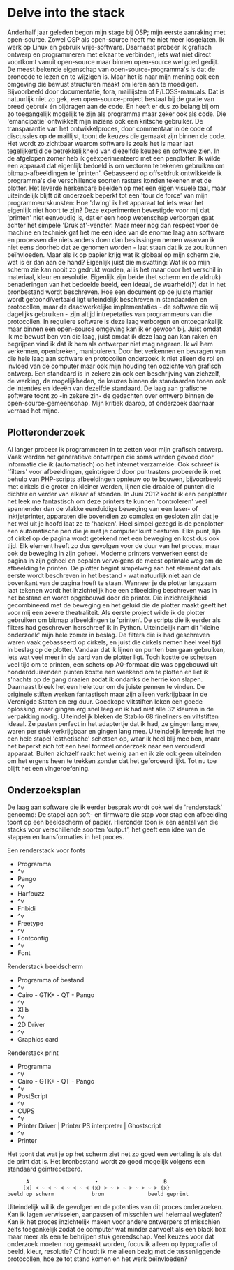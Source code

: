 Delve into the stack
====================
Anderhalf jaar geleden begon mijn stage bij OSP; mijn eerste aanraking met open-source. Zowel OSP als open-source heeft me niet meer losgelaten. Ik werk op Linux en gebruik vrije-software. Daarnaast probeer ik grafisch ontwerp en programmeren met elkaar te verbinden, iets wat niet direct voortkomt vanuit open-source maar binnen open-source wel goed gedijt.
De meest bekende eigenschap van open-source-programma's is dat de broncode te lezen en te wijzigen is. Maar het is naar mijn mening ook een omgeving die bewust structuren maakt om leren aan te moedigen. Bijvoorbeeld door documentatie, fora, maillijsten of F/LOSS-manuals. Dat is natuurlijk niet zo gek, een open-source-project bestaat bij de gratie van breed gebruik én bijdragen aan de code. En heeft er dus zo belang bij om zo toegangelijk mogelijk te zijn als programma maar zeker ook als code. Die 'emancipatie' ontwikkelt mijn inziens ook een kritsche gebruiker. De transparantie van het ontwikkelproces, door commentaar in de code of discussies op de maillijst, toont de keuzes die gemaakt zijn binnen de code. Het wordt zo zichtbaar waarom software is zoals het is maar laat tegelijkertijd de betrekkelijkheid van diezelfde keuzes en software zien.
In de afgelopen zomer heb ik geëxperimenteerd met een penplotter. Ik wilde een apparaat dat eigenlijk bedoeld is om vectoren te tekenen gebruiken om bitmap-afbeeldingen te 'printen'. Gebasseerd op offsetdruk ontwikkelde ik programma's die verschillende soorten rasters konden tekenen met de plotter. Het leverde herkenbare beelden op met een eigen visuele taal, maar uiteindelijk blijft dit onderzoek beperkt tot een 'tour de force' van mijn programmeurskunsten: Hoe 'dwing' ik het apparaat tot iets waar het eigenlijk niet hoort te zijn?
Deze experimenten bevestigde voor mij dat 'printen' niet eenvoudig is, dat er een hoop wetenschap verborgen gaat achter het simpele 'Druk af'-venster. Maar meer nog dan respect voor de machine en techniek gaf het me een idee van de enorme laag aan software en processen die niets anders doen dan beslissingen nemen waarvan ik niet eens doorheb dat ze genomen worden - laat staan dat ik ze zou kunnen beïnvloeden.
Maar als ik op papier krijg wat ik globaal op mijn scherm zie, wat is er dan aan de hand? Eigenlijk juist die misvatting: Wat ik op mijn scherm zie kan nooit zo gedrukt worden, al is het maar door het verschil in materiaal, kleur en resolutie. Eigenlijk zijn beide (het scherm en de afdruk) benaderingen van het bedoelde beeld, een ideaal, de waarheid(?) dat in het bronbestand wordt beschreven. Hoe een document op de juiste manier wordt getoond/vertaald ligt uiteindelijk beschreven in standaarden en protocollen, maar de daadwerkelijke implementaties - de software die wij dagelijks gebruiken - zijn altijd intrepetaties van programmeurs van die protocollen.
In reguliere software is deze laag verborgen en ontoegankelijk maar binnen een open-source omgeving kan ik er gewoon bij. Juist omdat ik me bewust ben van die laag, juist omdat ik deze laag aan kan raken én begrijpen vind ik dat ik hem als ontwerper niet mag negeren. Ik wil hem verkennen, openbreken, manipuleren. Door het verkennen en bevragen van die hele laag aan software en protocollen onderzoek ik niet alleen de rol en invloed van de computer maar ook mijn houding ten opzichte van grafisch ontwerp. Een standaard is in zekere zin ook een beschrijving van zichzelf, de werking, de mogelijkheden, de keuzes binnen de standaarden tonen ook de intenties en ideeën van dezelfde standaard. De laag aan grafische software toont zo -in zekere zin- de gedachten over ontwerp binnen de open-source-gemeenschap. Mijn kritiek daarop, of onderzoek daarnaar verraad het mijne.

Plotteronderzoek
----------------
Al langer probeer ik programmeren in te zetten voor mijn grafisch ontwerp. Vaak werden het generatieve ontwerpen die soms werden gevoed door informatie die ik (automatisch) op het internet verzamelde. Ook schreef ik 'filters' voor afbeeldingen, geintrigeerd door puntrasters probeerde ik met behulp van PHP-scripts afbeeldingen opnieuw op te bouwen, bijvoorbeeld met cirkels die groter en kleiner werden, lijnen die draaide of punten die dichter en verder van elkaar af stonden.
In Juni 2012 kocht ik een penplotter het leek me fantastisch om deze printers te kunnen 'controleren' veel spannender dan de vlakke eenduidige beweging van een laser- of inktjetprinter, apparaten die bovendien zo complex en gesloten zijn dat je het wel uit je hoofd laat ze te 'hacken'. Heel simpel gezegd is de penplotter een automatische pen die je met je computer kunt besturen. Elke punt, lijn of cirkel op de pagina wordt getekend met een beweging en kost dus ook tijd. Elk element heeft zo dus gevolgen voor de duur van het proces, maar ook de beweging in zijn geheel. Moderne printers verwerken eerst de pagina in zijn geheel en bepalen vervolgens de meest optimale weg om de afbeelding te printen. De plotter begint simpelweg aan het element dat als eerste wordt beschreven in het bestand - wat natuurlijk niet aan de bovenkant van de pagina hoeft te staan.
Wanneer je de plotter langzaam laat tekenen wordt het inzichtelijk hoe een afbeelding beschreven was in het bestand en wordt opgebouwd door de printer. Die inzichtelijkheid gecombineerd met de beweging en het geluid die de plotter maakt geeft het voor mij een zekere theatraliteit.
Als eerste project wilde ik de plotter gebruiken om bitmap afbeeldingen te 'printen'. De scripts die ik eerder als filters had geschreven herschreef ik in Python. Uiteindelijk nam dit 'kleine onderzoek' mijn hele zomer in beslag. De filters die ik had geschreven waren vaak gebasseerd op cirkels, en juist die cirkels nemen heel veel tijd in beslag op de plotter. Vandaar dat ik lijnen en punten ben gaan gebruiken, iets wat veel meer in de aard van de plotter ligt. Toch kostte de schetsen veel tijd om te printen, een schets op A0-formaat die was opgebouwd uit honderdduizenden punten kostte een weekend om te plotten en liet ik s'nachts op de gang draaien zodat ik ondanks de herrie kon slapen.
Daarnaast bleek het een hele tour om de juiste pennen te vinden. De originele stiften werken fantastisch maar zijn alleen verkrijgbaar in de Verenigde Staten en erg duur. Goedkope viltstiften leken een goede oplossing, maar gingen erg snel leeg en ik had niet alle 32 kleuren in de verpakking nodig. Uiteindelijk bleken de Stabilo 68 fineliners en viltstiften ideaal. Ze pasten perfect in het adaptertje dat ik had, ze gingen lang mee, waren per stuk verkrijgbaar en gingen lang mee.
Uiteindelijk leverde het me een hele stapel 'esthetische' schetsen op, waar ik heel blij mee ben, maar het beperkt zich tot een heel formeel onderzoek naar een verouderd apparaat. Buiten zichzelf raakt het weinig aan en ik zie ook geen uiteinden om het ergens heen te trekken zonder dat het geforceerd lijkt. Tot nu toe blijft het een vingeroefening.

Onderzoeksplan
--------------
De laag aan software die ik eerder besprak wordt ook wel de 'renderstack' genoemd: De stapel aan soft- en firmware die stap voor stap een afbeelding toont op een beeldscherm of papier. Hieronder toon ik een aantal van die stacks voor verschillende soorten 'output', het geeft een idee van de stappen en transformaties in het proces.

Een renderstack voor fonts
*	Programma
*	^v
*	Pango
*	^v
*	Harfbuzz
*	^v
*	Fribidi
*	^v
*	Freetype
*	^v
*	Fontconfig
*	^v
*	Font

Renderstack beeldscherm
*	Programma of bestand
*	^v
*	Cairo - GTK+ - QT - Pango
*	^v
*	Xlib
*	^v
*	2D Driver
*	^v
*	Graphics card
	
Renderstack print
*	Programma
*	^v
*	Cairo - GTK+ - QT - Pango
*	^v
*	PostScript
*	^v
*	CUPS
*	^v
*	Printer Driver | Printer PS interpreter | Ghostscript
*	^v
*	Printer

Het toont dat wat je op het scherm ziet net zo goed een vertaling is als dat de print dat is. Het bronbestand wordt zo goed mogelijk volgens een standaard geïntrepeteerd.

	      A                     •                     B
	     [x] < ~ < ~ < ~ < ~ < (x) > ~ > ~ > ~ > ~ > {x}
	beeld op scherm            bron              beeld geprint

Uiteindelijk wil ik de gevolgen en de potenties van dit proces onderzoeken. Kan ik lagen verwisselen, aanpassen of misschien wel helemaal weglaten? Kan ik het proces inzichtelijk maken voor andere ontwerpers of misschien zelfs toegankelijk zodat de computer wat minder aanvoelt als een black box maar meer als een te behrijpen stuk gereedschap.
Veel keuzes voor dat onderzoek moeten nog gemaakt worden, focus ik alleen op typografie of beeld, kleur, resolutie? Of houdt ik me alleen bezig met de tussenliggende protocollen, hoe ze tot stand komen en het werk beïnvloeden?
